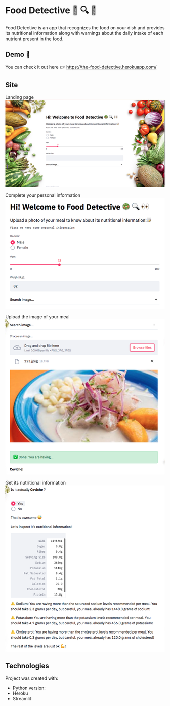 # Food Detective :green_salad: :mag: :eyes:

Food Detective is an app that recognizes the food on your dish and provides its nutritional information along with warnings about the daily intake of each nutrient present in the food.


## Demo :rocket:

You can check it out here :point_right: https://the-food-detective.herokuapp.com/

## Site
Landing page
![Landing page](./images/landingpage.png)

Complete your personal information
![Personal information](./images/personalinfo.png)

Upload the image of your meal
![Meal](./images/imageuploaded.png)

Get its nutritional information
![Meal](./images/nutritional.png)


## Technologies
Project was created with: 
* Python version:  
* Heroku
* Streamlit



